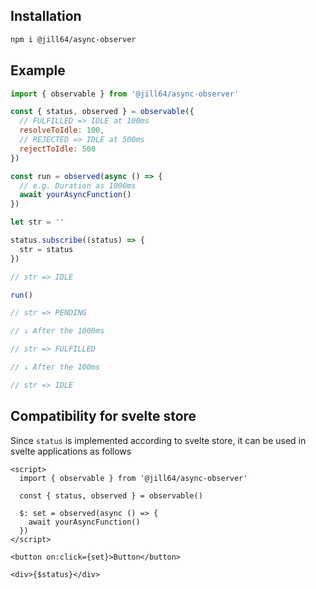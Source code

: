 <!----- BEGIN GHOST DOCS HEADER ----->
<!----- END GHOST DOCS HEADER ----->

## Installation

```sh
npm i @jill64/async-observer
```

## Example

```js
import { observable } from '@jill64/async-observer'

const { status, observed } = observable({
  // FULFILLED => IDLE at 100ms
  resolveToIdle: 100,
  // REJECTED => IDLE at 500ms
  rejectToIdle: 500
})

const run = observed(async () => {
  // e.g. Duration as 1000ms
  await yourAsyncFunction()
})

let str = ''

status.subscribe((status) => {
  str = status
})

// str => IDLE

run()

// str => PENDING

// ↓ After the 1000ms

// str => FULFILLED

// ↓ After the 100ms

// str => IDLE
```

## Compatibility for svelte store

Since `status` is implemented according to svelte store, it can be used in svelte applications as follows

```svelte
<script>
  import { observable } from '@jill64/async-observer'

  const { status, observed } = observable()

  $: set = observed(async () => {
    await yourAsyncFunction()
  })
</script>

<button on:click={set}>Button</button>

<div>{$status}</div>
```
